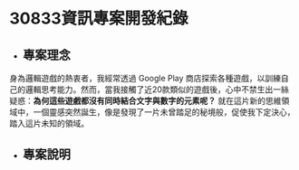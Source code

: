 # 30833資訊專案開發紀錄

* ## 專案理念
身為邏輯遊戲的熱衷者，我經常透過 Google Play 商店探索各種遊戲，以訓練自己的邏輯思考能力。然而，當我接觸了近20款類似的遊戲後，心中不禁生出一絲疑惑：**為何這些遊戲都沒有同時結合文字與數字的元素呢？** 就在這片新的思維領域中，一個靈感突然誕生，像是發現了一片未曾踏足的秘境般，促使我下定決心，踏入這片未知的領域。
* ## 專案說明
